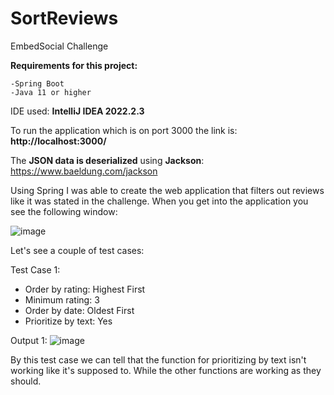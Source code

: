 # SortReviews
EmbedSocial Challenge 

  **Requirements for this project:**
```
-Spring Boot
-Java 11 or higher
```
IDE used:
**IntelliJ IDEA 2022.2.3**

To run the application which is on port 3000 the link is: **http://localhost:3000/**

The **JSON data is deserialized** using **Jackson**: https://www.baeldung.com/jackson



Using Spring I was able to create the web application that filters out reviews like it was stated in the challenge.
When you get into the application you see the following window:

![image](https://user-images.githubusercontent.com/26824973/225621136-7ae54f22-b8df-45a0-941e-5ac791d89a43.png)



Let's see a couple of test cases:

Test Case 1:
- Order by rating: Highest First
- Minimum rating: 3
- Order by date: Oldest First
- Prioritize by text: Yes

Output 1:
![image](https://user-images.githubusercontent.com/26824973/225622038-7b95e3a7-6208-4962-b3c9-fba1206dbbc8.png)

By this test case we can tell that the function for prioritizing by text isn't working like it's supposed to. While the other functions are working as they should. 




